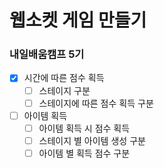 # 웹소켓 게임 만들기
### 내일배움캠프 5기

- [x]  시간에 따른 점수 획득
    - [ ]  스테이지 구분
    - [ ]  스테이지에 따른 점수 획득 구분
- [ ]  아이템 획득
    - [ ]  아이템 획득 시 점수 획득
    - [ ]  스테이지 별 아이템 생성 구분
    - [ ]  아이템 별 획득 점수 구분